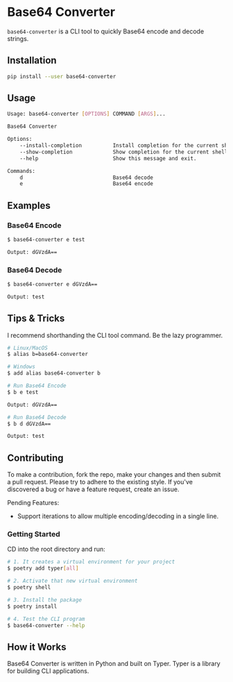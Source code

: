 # Base64 Converter

`base64-converter` is a CLI tool to quickly Base64 encode and decode strings.

## Installation

```bash
pip install --user base64-converter
```

## Usage

```bash
Usage: base64-converter [OPTIONS] COMMAND [ARGS]...

Base64 Converter

Options:
    --install-completion          Install completion for the current shell.
    --show-completion             Show completion for the current shell, to copy it or customize the installation.
    --help                        Show this message and exit.

Commands:
    d                             Base64 decode
    e                             Base64 encode
```

## Examples

### Base64 Encode

```bash
$ base64-converter e test

Output: dGVzdA==
```

### Base64 Decode

```bash
$ base64-converter e dGVzdA==

Output: test
```

## Tips & Tricks

I recommend shorthanding the CLI tool command. Be the lazy programmer.

```bash
# Linux/MacOS
$ alias b=base64-converter

# Windows
$ add alias base64-converter b

# Run Base64 Encode
$ b e test

Output: dGVzdA==

# Run Base64 Decode
$ b d dGVzdA==

Output: test
```

## Contributing

To make a contribution, fork the repo, make your changes and then submit a pull request. Please try to adhere to the existing style. If you've discovered a bug or have a feature request, create an issue.

Pending Features:

- Support iterations to allow multiple encoding/decoding in a single line.

### Getting Started

CD into the root directory and run:

```bash
# 1. It creates a virtual environment for your project
$ poetry add typer[all]

# 2. Activate that new virtual environment
$ poetry shell

# 3. Install the package
$ poetry install

# 4. Test the CLI program
$ base64-converter --help
```

## How it Works

Base64 Converter is written in Python and built on Typer. Typer is a library for building CLI applications.
